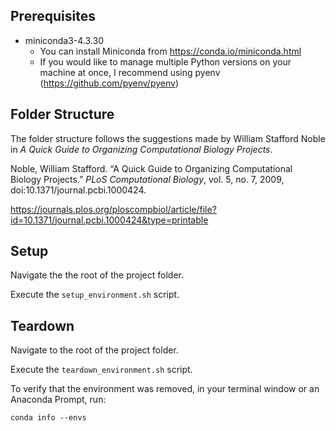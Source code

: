 ## Prerequisites

* miniconda3-4.3.30
  * You can install Miniconda from https://conda.io/miniconda.html
  * If you would like to manage multiple Python versions on your machine at once, I recommend using pyenv (https://github.com/pyenv/pyenv)



## Folder Structure

The folder structure follows the suggestions made by William Stafford Noble in *A Quick Guide to Organizing Computational Biology Projects*.

Noble, William Stafford. “A Quick Guide to Organizing Computational Biology Projects.” *PLoS Computational Biology*, vol. 5, no. 7, 2009, doi:10.1371/journal.pcbi.1000424.

https://journals.plos.org/ploscompbiol/article/file?id=10.1371/journal.pcbi.1000424&type=printable



## Setup

Navigate the the root of the project folder.

Execute the ```setup_environment.sh``` script.



## Teardown

Navigate to the root of the project folder.

Execute the ```teardown_environment.sh``` script.

To verify that the environment was removed, in your terminal window or an Anaconda Prompt, run:

```
conda info --envs
```



